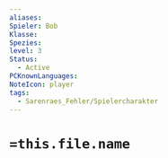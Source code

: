```yaml
---
aliases: 
Spieler: Bob
Klasse: 
Spezies: 
level: 3
Status:
  - Active
PCKnownLanguages: 
NoteIcon: player
tags:
  - Sarenraes_Fehler/Spielercharakter
---
```

# `=this.file.name`





